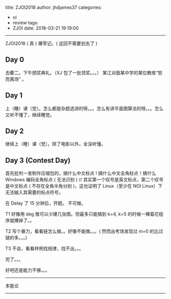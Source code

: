 title: ZJOI2018
author: jhdjames37
categories:
  - oi
  - review
tags:
  - ZJOI
date: 2018-03-21 19:19:00
---
ZJOI2018 ( 真 ) 爆零记。( 这回不需要划去了 )

<!-- more -->

## Day 0

去衢二。下午颁奖典礼。（XJ 包了一批领奖。。。） 某江对面某中学的某位教练“怒而离场” 。

## Day 1

上（睡）课（觉）。怎么都是杂题选讲的呀。。。怎么有讲平面图算法的呀。。。怎么又听不懂了，继续睡觉。

## Day 2

继续上（睡）课（觉）。除了电影以外，全没听懂。

## Day 3 (Contest Day)

首先批判一发制作压缩包的，搞什么中文标点 ! 搞什么中文全角标点！搞什么 Windows 编码全角标点 ( 无法识别 )   // 其实第一个叹号是英文标点，第二个叹号是中文标点 ( 不存在全角半角分别 )，这也证明了 Linux（至少在 NOI Linux）下无法输入其需要的标点符号。

在 Delay 了 15 分钟后，开题。 不可做。

T1 好像用 deg 推可以少建几张图。但最多只能搞到 k=4, k=5 的时候一棵菊花程序就爆掉了。。

T2 写个暴力，看看链怎么做。。好像不能做。。。( 然而出考场发现过 m=0 的比过链的多。。。)

T3 不会，看看样例找规律，找不出。。。

完了。。。

好吧还是能力不够。。。

---

本能论

---

